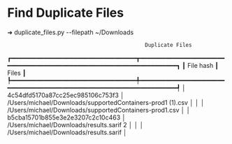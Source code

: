 # Find Duplicate Files
➜ duplicate_files.py --filepath ~/Downloads 

                                                Duplicate Files                                                                          
┏━━━━━━━━━━━━━━━━━━━━━━━━━━━━━━━━━━┳━━━━━━━━━━━━━━━━━━━━━━━━━━━━━━━━━━━━━━━━━━━━━━━━━━━━━━━━━━━━━━━━━━━━━┓
┃ File hash                        ┃ Files                                                               ┃
┡━━━━━━━━━━━━━━━━━━━━━━━━━━━━━━━━━━╇━━━━━━━━━━━━━━━━━━━━━━━━━━━━━━━━━━━━━━━━━━━━━━━━━━━━━━━━━━━━━━━━━━━━━┩
│ 4c54dfd5170a87cc25ec985106c753f3 │ /Users/michael/Downloads/supportedContainers-prod1 (1).csv          │
│                                  │ /Users/michael/Downloads/supportedContainers-prod1.csv              │
│ b5cba15701b855e3e2e3207c2c10c463 │ /Users/michael/Downloads/results.sarif 2                            │
│                                  │ /Users/michael/Downloads/results.sarif                              │


